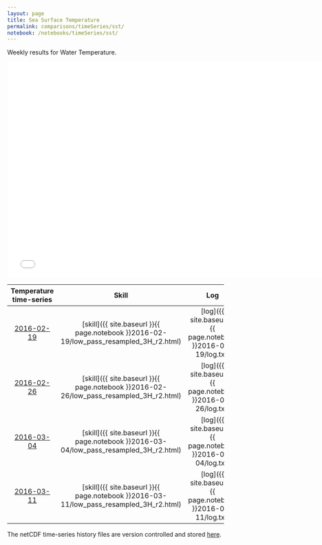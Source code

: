 ```yaml
---
layout: page
title: Sea Surface Temperature
permalink: comparisons/timeSeries/sst/
notebook: /notebooks/timeSeries/sst/
---
```


Weekly results for Water Temperature.

<iframe width="750" height="500" frameBorder="0" src="{{ site.baseurl }}{{ page.notebook }}2016-03-11/mapa.html" name="iframe"> <p>Your browser does not support iframes.</p> </iframe>


| Temperature time-series                                                                            | Skill                                                                | Log                                                            |
|:--------------------------------------------------------------------------------------------------:|:--------------------------------------------------------------------:|:--------------------------------------------------------------:|
| <a href="{{ site.baseurl }}{{ page.notebook }}2016-02-19/mapa.html" target="iframe">2016-02-19</a> | [skill]({{ site.baseurl }}{{ page.notebook }}2016-02-19/low_pass_resampled_3H_r2.html)  | [log]({{ site.baseurl }}{{ page.notebook }}2016-02-19/log.txt) |
| <a href="{{ site.baseurl }}{{ page.notebook }}2016-02-26/mapa.html" target="iframe">2016-02-26</a> | [skill]({{ site.baseurl }}{{ page.notebook }}2016-02-26/low_pass_resampled_3H_r2.html)  | [log]({{ site.baseurl }}{{ page.notebook }}2016-02-26/log.txt) |
| <a href="{{ site.baseurl }}{{ page.notebook }}2016-03-04/mapa.html" target="iframe">2016-03-04</a> | [skill]({{ site.baseurl }}{{ page.notebook }}2016-03-04/low_pass_resampled_3H_r2.html)  | [log]({{ site.baseurl }}{{ page.notebook }}2016-03-04/log.txt) |
| <a href="{{ site.baseurl }}{{ page.notebook }}2016-03-11/mapa.html" target="iframe">2016-03-11</a> | [skill]({{ site.baseurl }}{{ page.notebook }}2016-03-11/low_pass_resampled_3H_r2.html)  | [log]({{ site.baseurl }}{{ page.notebook }}2016-03-11/log.txt) |

The netCDF time-series history files are version controlled and stored [here](https://github.com/SECOORA/skill_score/tree/gh-pages/notebooks/timeSeries/sst).
